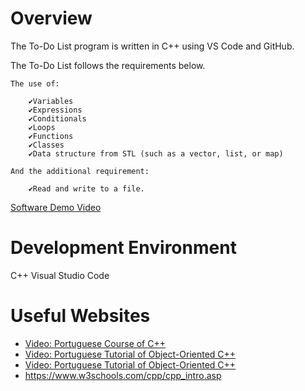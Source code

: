 # Overview

The To-Do List program is written in C++ using VS Code and GitHub.

The To-Do List follows the requirements below.

    The use of:

        ✔️Variables
        ✔️Expressions
        ✔️Conditionals
        ✔️Loops
        ✔️Functions
        ✔️Classes
        ✔️Data structure from STL (such as a vector, list, or map)

    And the additional requirement:

        ✔️Read and write to a file.

[Software Demo Video](https://youtu.be/g3eq3N3NeYM)

# Development Environment

C++
Visual Studio Code

# Useful Websites

* [Video: Portuguese Course of C++](https://www.youtube.com/playlist?list=PL8iN9FQ7_jt6IIWbhzeALg8CHiSdYjPW_)
* [Video: Portuguese Tutorial of Object-Oriented C++ ](https://www.youtube.com/watch?v=jrhofSNMalY)
* [Video: Portuguese Tutorial of Object-Oriented C++ ](https://www.youtube.com/watch?v=o1V4kD5o5rw)
* https://www.w3schools.com/cpp/cpp_intro.asp   
